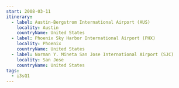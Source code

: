 ```yaml
---
start: 2008-03-11
itinerary:
  - label: Austin-Bergstrom International Airport (AUS)
    locality: Austin
    countryName: United States
  - label: Phoenix Sky Harbor International Airport (PHX)
    locality: Phoenix
    countryName: United States
  - label: Norman Y. Mineta San Jose International Airport (SJC)
    locality: San Jose
    countryName: United States
tags:
  - i3sQ1
---
```

